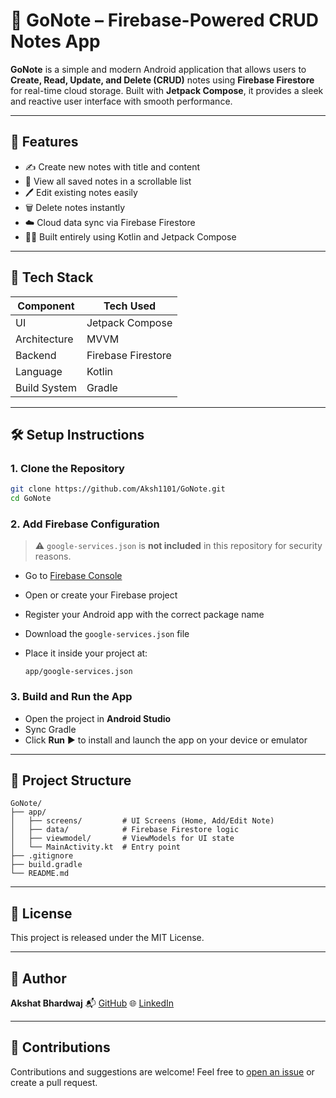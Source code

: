 # 📒 GoNote – Firebase-Powered CRUD Notes App

**GoNote** is a simple and modern Android application that allows users to **Create, Read, Update, and Delete (CRUD)** notes using **Firebase Firestore** for real-time cloud storage. Built with **Jetpack Compose**, it provides a sleek and reactive user interface with smooth performance.

---

## 🚀 Features

* ✍️ Create new notes with title and content
* 📄 View all saved notes in a scrollable list
* 🖊️ Edit existing notes easily
* 🗑️ Delete notes instantly
* ☁️ Cloud data sync via Firebase Firestore
* 🧑‍💻 Built entirely using Kotlin and Jetpack Compose

---

## 🧱 Tech Stack

| Component    | Tech Used          |
| ------------ | ------------------ |
| UI           | Jetpack Compose    |
| Architecture | MVVM               |
| Backend      | Firebase Firestore |
| Language     | Kotlin             |
| Build System | Gradle             |

---

## 🛠️ Setup Instructions

### 1. Clone the Repository

```bash
git clone https://github.com/Aksh1101/GoNote.git
cd GoNote
```

### 2. Add Firebase Configuration

> ⚠️ `google-services.json` is **not included** in this repository for security reasons.

* Go to [Firebase Console](https://console.firebase.google.com/)
* Open or create your Firebase project
* Register your Android app with the correct package name
* Download the `google-services.json` file
* Place it inside your project at:

  ```
  app/google-services.json
  ```

### 3. Build and Run the App

* Open the project in **Android Studio**
* Sync Gradle
* Click **Run** ▶️ to install and launch the app on your device or emulator

---

## 📁 Project Structure

```
GoNote/
├── app/
│   ├── screens/         # UI Screens (Home, Add/Edit Note)
│   ├── data/            # Firebase Firestore logic
│   ├── viewmodel/       # ViewModels for UI state
│   └── MainActivity.kt  # Entry point
├── .gitignore
├── build.gradle
└── README.md
```

---

## 📜 License

This project is released under the MIT License.

---

## 👤 Author

**Akshat Bhardwaj**
📬 [GitHub](https://github.com/Aksh1101)
🌐 [LinkedIn](www.linkedin.com/in/akshat-bhardwajj)

---

## 🤝 Contributions

Contributions and suggestions are welcome!
Feel free to [open an issue](https://github.com/Aksh1101/GoNote/issues) or create a pull request.
  
